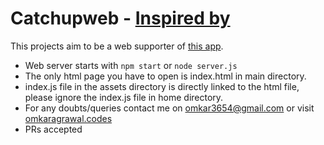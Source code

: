 # Catchupweb - [Inspired by](https://github.com/ZacSweers/CatchUp)

This projects aim to be a web supporter of [this app](https://github.com/ZacSweers/CatchUp).

- Web server starts with ```npm start``` or ```node server.js```
- The only html page you have to open is index.html in main directory.
- index.js file in the assets directory is directly linked to the html file, please ignore the index.js file in home directory.
- For any doubts/queries contact me on omkar3654@gmail.com or visit [omkaragrawal.codes](https://omkaragrawal.codes)
- PRs accepted
